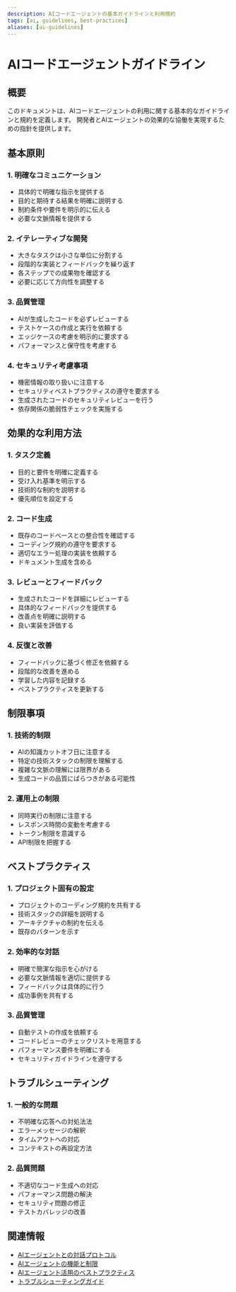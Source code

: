 ```yaml
---
description: AIコードエージェントの基本ガイドラインと利用規約
tags: [ai, guidelines, best-practices]
aliases: [ai-guidelines]
---
```


# AIコードエージェントガイドライン

## 概要

このドキュメントは、AIコードエージェントの利用に関する基本的なガイドラインと規約を定義します。
開発者とAIエージェントの効果的な協働を実現するための指針を提供します。

## 基本原則

### 1. 明確なコミュニケーション

- 具体的で明確な指示を提供する
- 目的と期待する結果を明確に説明する
- 制約条件や要件を明示的に伝える
- 必要な文脈情報を提供する

### 2. イテレーティブな開発

- 大きなタスクは小さな単位に分割する
- 段階的な実装とフィードバックを繰り返す
- 各ステップでの成果物を確認する
- 必要に応じて方向性を調整する

### 3. 品質管理

- AIが生成したコードを必ずレビューする
- テストケースの作成と実行を依頼する
- エッジケースの考慮を明示的に要求する
- パフォーマンスと保守性を考慮する

### 4. セキュリティ考慮事項

- 機密情報の取り扱いに注意する
- セキュリティベストプラクティスの遵守を要求する
- 生成されたコードのセキュリティレビューを行う
- 依存関係の脆弱性チェックを実施する

## 効果的な利用方法

### 1. タスク定義

- 目的と要件を明確に定義する
- 受け入れ基準を明示する
- 技術的な制約を説明する
- 優先順位を設定する

### 2. コード生成

- 既存のコードベースとの整合性を確認する
- コーディング規約の遵守を要求する
- 適切なエラー処理の実装を依頼する
- ドキュメント生成を含める

### 3. レビューとフィードバック

- 生成されたコードを詳細にレビューする
- 具体的なフィードバックを提供する
- 改善点を明確に説明する
- 良い実装を評価する

### 4. 反復と改善

- フィードバックに基づく修正を依頼する
- 段階的な改善を進める
- 学習した内容を記録する
- ベストプラクティスを更新する

## 制限事項

### 1. 技術的制限

- AIの知識カットオフ日に注意する
- 特定の技術スタックの制限を理解する
- 複雑な文脈の理解には限界がある
- 生成コードの品質にばらつきがある可能性

### 2. 運用上の制限

- 同時実行の制限に注意する
- レスポンス時間の変動を考慮する
- トークン制限を意識する
- API制限を把握する

## ベストプラクティス

### 1. プロジェクト固有の設定

- プロジェクトのコーディング規約を共有する
- 技術スタックの詳細を説明する
- アーキテクチャの制約を伝える
- 既存のパターンを示す

### 2. 効率的な対話

- 明確で簡潔な指示を心がける
- 必要な文脈情報を適切に提供する
- フィードバックは具体的に行う
- 成功事例を共有する

### 3. 品質管理

- 自動テストの作成を依頼する
- コードレビューのチェックリストを用意する
- パフォーマンス要件を明確にする
- セキュリティガイドラインを遵守する

## トラブルシューティング

### 1. 一般的な問題

- 不明確な応答への対処法法
- エラーメッセージの解釈
- タイムアウトへの対応
- コンテキストの再設定方法

### 2. 品質問題

- 不適切なコード生成への対応
- パフォーマンス問題の解決
- セキュリティ問題の修正
- テストカバレッジの改善

## 関連情報

- [AIエージェントとの対話プロトコル](interaction.md)
- [AIエージェントの機能と制限](capabilities.md)
- [AIエージェント活用のベストプラクティス](best-practices.md)
- [トラブルシューティングガイド](troubleshooting.md)